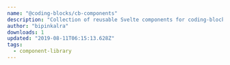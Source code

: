 ```yaml
---
name: "@coding-blocks/cb-components"
description: "Collection of reusable Svelte components for coding-block's platforms."
author: "bipinkalra"
downloads: 1
updated: "2019-08-11T06:15:13.628Z"
tags: 
  - component-library
---
```

